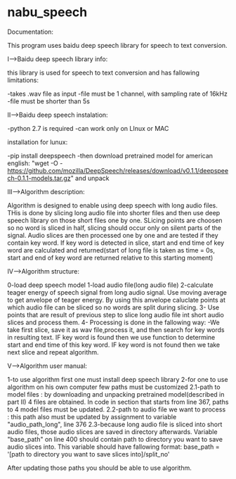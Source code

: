 # nabu_speech

Documentation:

This program uses baidu deep speech library for speech to text conversion.

I-->Baidu deep speech library info:

this library is used for speech to text conversion and has fallowing limitations:

-takes .wav file as input
-file must be 1 channel, with sampling rate of 16kHz
-file must be shorter than 5s

II-->Baidu deep speech instalation:

-python 2.7 is required
-can work only on LInux or MAC

installation for lunux:

-pip install deepspeech
-then download pretrained model for american english: "wget -O - https://github.com/mozilla/DeepSpeech/releases/download/v0.1.1/deepspeech-0.1.1-models.tar.gz" and unpack

III-->Algorithm description:

Algorithm is designed to enable using deep speech with long audio files. THis is done by slicing long audio file into shorter files and then use deep speech library on those short files one by one. SLicing points are choosen so no word is sliced in half, slicing should occur only on silent parts of the signal. Audio slices are then processed one by one and are tested if they contain key word. If key word is detected in slice, start and end time of key word are calculated and returned(start of long file is taken as time = 0s, start and end of key word are returned relative to this starting moment)

IV-->Algorithm structure:

0-load deep speech model
1-load audio file(long audio file)
2-calculate teager energy of speech signal from long audio signal. Use moving average to get anvelope of teager energy. By using this anvelope caluclate points at which audio file can be sliced so no words are split during slicing.
3- Use points that are result of previous step to slice long audio file int short audio slices and process them.
4- Processing is done in the fallowing way:
-We take first slice, save it as wav file,process it, and then search for key words in resulting text. IF key word is found then we use function to determine start and end time of this key word. IF key word is not found then we take next slice and repeat algorithm.


V-->Algorithm user manual:

1-to use algorithm first one must install deep speech library
2-for one to use algorithm on his own computer few paths must be customized
2.1-path to model files : by downloading and unpacking pretrained model(described in part II) 4 files are obtained. In code in section that starts from line 367, paths to 4 model files must be updated.
2.2-path to audio file we want to process : this path also must be updated by assignment to variable "audio_path_long", line 376
2.3-because long audio file is sliced into short audio files, those audio slices are saved in directory afterwards. Variable "base_path" on line 400 should contain path to directory you want to save audio slices into. This variable should have fallowing format:
base_path = '[path to directory you want to save slices into]/split_no'

After updating those paths you should be able to use algorithm.
